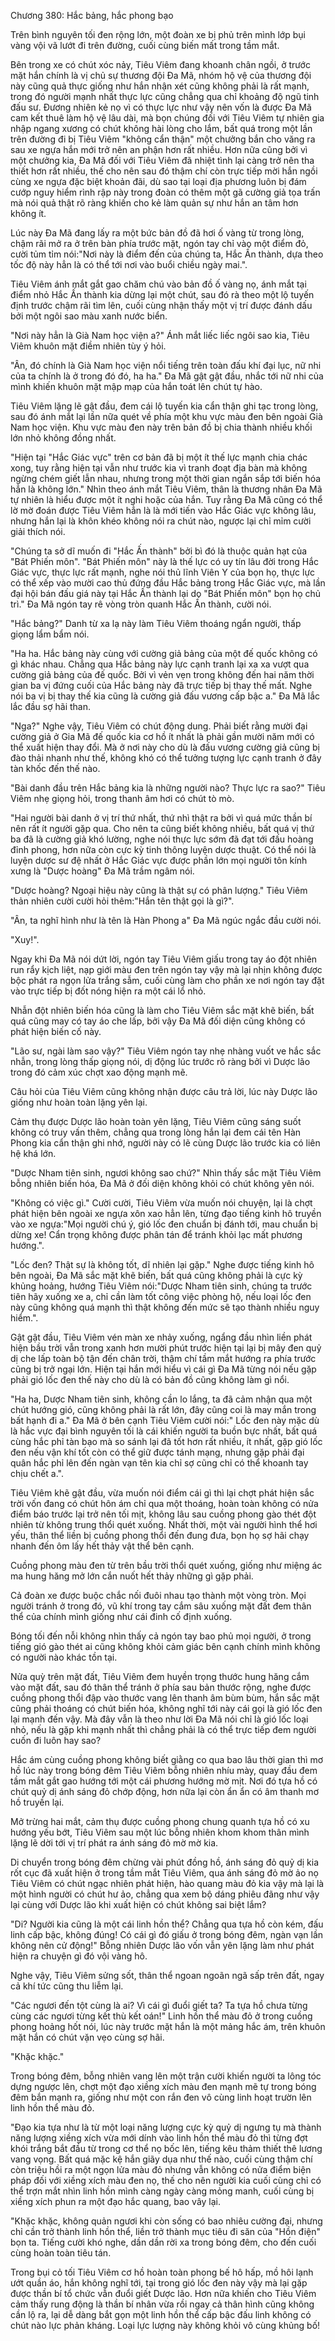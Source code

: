 




Chương 380: Hắc bảng, hắc phong bạo


Trên bình nguyên tối đen rộng lớn, một đoàn xe bị phủ trên mình lớp bụi vàng vội vã lướt đi trên đường, cuối cùng biến mất trong tầm mắt.

Bên trong xe có chút xóc nảy, Tiêu Viêm đang khoanh chân ngồi, ở trước mặt hắn chính là vị chủ sự thương đội Đa Mã, nhóm hộ vệ của thương đội này cũng quả thực giống như hắn nhận xét cũng không phải là rất mạnh, trong đó người mạnh nhất thực lực cũng chẳng qua chỉ khoảng độ ngũ tinh đấu sư. Đương nhiên kẻ nọ vì có thực lực như vậy nên vốn là được Đa Mã cam kết thuê làm hộ vệ lâu dài, mà bọn chúng đối với Tiêu Viêm tự nhiên gia nhập ngang xương có chút không hài lòng cho lắm, bất quá trong một lần trên đường đi bị Tiêu Viêm "không cẩn thận" một chưởng bắn cho văng ra sau xe ngựa hắn mới trở nên an phận hơn rất nhiều. Hơn nữa cũng bởi vì một chưởng kia, Đa Mã đối với Tiêu Viêm đã nhiệt tình lại càng trở nên tha thiết hơn rất nhiều, thế cho nên sau đó thậm chí còn trực tiếp mời hắn ngồi cùng xe ngựa đặc biệt khoản đãi, dù sao tại loại địa phương luôn bị đám cướp nguy hiểm rình rập này trong đoàn có thêm một gã cường giả tọa trấn mà nói quả thật rõ ràng khiến cho kẻ làm quản sự như hắn an tâm hơn không ít.

Lúc này Đa Mã đang lấy ra một bức bản đồ đã hơi ố vàng từ trong lòng, chậm rãi mở ra ở trên bàn phía trước mặt, ngón tay chỉ vào một điểm đỏ, cười tủm tỉm nói:"Nơi này là điểm đến của chúng ta, Hắc Ấn thành, dựa theo tốc độ này hẳn là có thể tới nơi vào buổi chiều ngày mai.".

Tiêu Viêm ánh mắt gắt gao chăm chú vào bản đồ ố vàng nọ, ánh mắt tại điểm nhỏ Hắc Ấn thành kia dừng lại một chút, sau đó rà theo một lộ tuyến định trước chậm rãi tìm lên, cuối cùng nhận thấy một vị trí được đánh dấu bởi một ngôi sao màu xanh nước biển.

"Nơi này hẳn là Già Nam học viện a?" Ánh mắt liếc liếc ngôi sao kia, Tiêu Viêm khuôn mặt điềm nhiên tùy ý hỏi.

"Ân, đó chính là Già Nam học viện nổi tiếng trên toàn đấu khí đại lục, nữ nhi của ta chính là ở trong đó đó, ha ha." Đa Mã gật gật đầu, nhắc tới nữ nhi của mình khiến khuôn mặt mập mạp của hắn toát lên chút tự hào.

Tiêu Viêm lặng lẽ gật đầu, đem cái lộ tuyến kia cẩn thận ghi tạc trong lòng, sau đó ánh mắt lại lần nữa quét về phía một khu vực màu đen bên ngoài Già Nam học viện. Khu vực màu đen này trên bản đồ bị chia thành nhiều khối lớn nhỏ không đồng nhất.

"Hiện tại "Hắc Giác vực" trên cơ bản đã bị một ít thế lực mạnh chia chác xong, tuy rằng hiện tại vẫn như trước kia vì tranh đoạt địa bàn mà không ngừng chém giết lẫn nhau, nhưng trong một thời gian ngắn sắp tới biến hóa hẳn là không lớn." Nhìn theo ánh mắt Tiêu Viêm, thân là thương nhân Đa Mã tự nhiên là hiểu được một ít nghi hoặc của hắn. Tuy rằng Đa Mã cũng có thể lờ mờ đoán được Tiêu Viêm hẳn là là mới tiến vào Hắc Giác vực không lâu, nhưng hắn lại là khôn khéo không nói ra chút nào, ngược lại chỉ mỉm cười giải thích nói.

"Chúng ta sở dĩ muốn đi "Hắc Ấn thành" bởi bì đó là thuộc quản hạt của "Bát Phiến môn". "Bát Phiến môn" này là thế lực có uy tín lâu đời trong Hắc Giác vực, thực lực rất mạnh, nghe nói thủ lĩnh Viên Y của bọn họ, thực lực có thể xếp vào mười cao thủ đứng đầu Hắc bảng trong Hắc Giác vực, mà lần đại hội bán đấu giá này tại Hắc Ấn thành lại do "Bát Phiến môn" bọn họ chủ trì." Đa Mã ngón tay rê vòng tròn quanh Hắc Ấn thành, cười nói.

"Hắc bảng?" Danh từ xa lạ này làm Tiêu Viêm thoáng ngẩn người, thấp giọng lẩm bẩm nói.

"Ha ha. Hắc bảng này cùng với cường giả bảng của một đế quốc không có gì khác nhau. Chẳng qua Hắc bảng này lực cạnh tranh lại xa xa vượt qua cường giả bảng của đế quốc. Bởi vì vẻn vẹn trong không đến hai năm thời gian ba vị đứng cuối của Hắc bảng này đã trực tiếp bị thay thế mất. Nghe nói ba vị bị thay thế kia cũng là cường giả đấu vương cấp bậc a." Đa Mã lắc lắc đầu sợ hãi than.

"Nga?" Nghe vậy, Tiêu Viêm có chút động dung. Phải biết rằng mười đại cường giả ở Gia Mã đế quốc kia cơ hồ ít nhất là phải gần mười năm mới có thể xuất hiện thay đổi. Mà ở nơi này cho dù là đấu vương cường giả cũng bị đào thải nhanh như thế, không khó có thể tưởng tượng lực cạnh tranh ở đây tàn khốc đến thế nào.

"Bài danh đầu trên Hắc bảng kia là những người nào? Thực lực ra sao?" Tiêu Viêm nhẹ giọng hỏi, trong thanh âm hơi có chút tò mò.

"Hai người bài danh ở vị trí thứ nhất, thứ nhì thật ra bởi vì quá mức thần bí nên rất ít người gặp qua. Cho nên ta cũng biết không nhiều, bất quá vị thứ ba đã là cường giả khó lường, nghe nói thực lực sớm đã đạt tới đấu hoàng đỉnh phong, hơn nữa còn cực kỳ tinh thông luyện dược thuật. Có thể nói là luyện dược sư đệ nhất ở Hắc Giác vực được phần lớn mọi người tôn kính xưng là "Dược hoàng" Đa Mã trầm ngâm nói.

"Dược hoàng? Ngoại hiệu này cũng là thật sự có phân lượng." Tiêu Viêm thản nhiên cười cười hỏi thêm:"Hắn tên thật gọi là gì?".

"Ân, ta nghĩ hình như là tên là Hàn Phong a" Đa Mã ngúc ngắc đầu cười nói.

"Xuy!".

Ngay khi Đa Mã nói dứt lời, ngón tay Tiêu Viêm giấu trong tay áo đột nhiên run rẩy kịch liệt, nạp giới màu đen trên ngón tay vậy mà lại nhịn không được bộc phát ra ngọn lửa trắng sẫm, cuối cùng làm cho phần xe nơi ngón tay đặt vào trực tiếp bị đốt nóng hiện ra một cái lổ nhỏ.

Nhẫn đột nhiên biến hóa cũng là làm cho Tiêu Viêm sắc mặt khẽ biến, bất quá cũng may có tay áo che lấp, bởi vậy Đa Mã đối diện cũng không có phát hiện biến cố này.

"Lão sư, ngài làm sao vậy?" Tiêu Viêm ngón tay nhẹ nhàng vuốt ve hắc sắc nhẫn, trong lòng thấp giọng nói, dị động lúc trước rõ ràng bởi vì Dược lão trong đó cảm xúc chợt xao động mạnh mẽ.

Câu hỏi của Tiêu Viêm cũng không nhận được câu trả lời, lúc này Dược lão giống như hoàn toàn lặng yên lại.

Cảm thụ được Dược lão hoàn toàn yên lặng, Tiêu Viêm cũng sáng suốt không có truy vấn thêm, chẳng qua trong lòng hắn lại đem cái tên Hàn Phong kia cẩn thận ghi nhớ, người này có lẽ cùng Dược lão trước kia có liên hệ khá lớn.

"Dược Nham tiên sinh, ngươi không sao chứ?" Nhìn thấy sắc mặt Tiêu Viêm bỗng nhiên biến hóa, Đa Mã ở đối diện không khỏi có chút không yên nói.

"Không có việc gì." Cười cười, Tiêu Viêm vừa muốn nói chuyện, lại là chợt phát hiện bên ngoài xe ngựa xôn xao hẳn lên, từng đạo tiếng kinh hô truyền vào xe ngựa:"Mọi người chú ý, gió lốc đen chuẩn bị đánh tới, mau chuẩn bị dừng xe! Cẩn trọng không được phân tán để tránh khỏi lạc mất phương hướng.".

"Lốc đen? Thật sự là không tốt, dĩ nhiên lại gặp." Nghe được tiếng kinh hô bên ngoài, Đa Mã sắc mặt khẽ biến, bất quá cũng không phải là cực kỳ khủng hoảng, hướng Tiêu Viêm nói:"Dược Nham tiên sinh, chúng ta trước tiên hãy xuống xe a, chỉ cần làm tốt công việc phòng hộ, nếu loại lốc đen này cũng không quá mạnh thì thật không đến mức sẽ tạo thành nhiều nguy hiểm.".

Gật gật đầu, Tiêu Viêm vén màn xe nhảy xuống, ngẩng đầu nhìn liền phát hiện bầu trời vẫn trong xanh hơn mười phút trước hiện tại lại bị mây đen quỷ dị che lấp toàn bộ tận đến chân trời, thậm chí tầm mắt hướng ra phía trước cũng bị trở ngại lớn. Hiện tại hắn mới hiểu vì cái gì Đa Mã từng nói nếu gặp phải gió lốc đen thế này cho dù là có bản đồ cũng không làm gì nổi.

"Ha ha, Dược Nham tiên sinh, không cần lo lắng, ta đã cảm nhận qua một chút hướng gió, cũng không phải là rất lớn, đây cũng coi là may mắn trong bất hạnh đi a." Đa Mã ở bên cạnh Tiêu Viêm cười nói:" Lốc đen này mặc dù là hắc vực đại bình nguyên tối là cái khiến người ta buồn bực nhất, bất quá cùng hắc phỉ tàn bạo mà so sánh lại đã tốt hơn rất nhiều, ít nhất, gặp gió lốc đen nếu vận khí tốt còn có thể giữ được tánh mạng, nhưng gặp phải đại quân hắc phỉ lên đến ngàn vạn tên kia chỉ sợ cũng chỉ có thể khoanh tay chịu chết a.".

Tiêu Viêm khẽ gật đầu, vừa muốn nói điểm cái gì thì lại chợt phát hiện sắc trời vốn đang có chút hôn ám chỉ qua một thoáng, hoàn toàn không có nửa điểm báo trước lại trở nên tối mịt, không lâu sau cuồng phong gào thét đột nhiên từ không trung thổi quét xuống. Nhất thời, một vài người hình thể hơi yếu, thân thể liền bị cuồng phong thổi đến đung đưa, bọn họ sợ hãi chạy nhanh đến ôm lấy hết thảy vật thể bên cạnh.

Cuồng phong màu đen từ trên bầu trời thổi quét xuống, giống như miệng ác ma hung hăng mở lớn cắn nuốt hết thảy những gì gặp phải.

Cả đoàn xe được buộc chắc nối đuôi nhau tạo thành một vòng tròn. Mọi người tránh ở trong đó, vũ khí trong tay cắm sâu xuống mặt đất đem thân thể của chính mình giống như cái đinh cố định xuống.

Bóng tối đến nỗi không nhìn thấy cả ngón tay bao phủ mọi người, ở trong tiếng gió gào thét ai cũng không khỏi cảm giác bên cạnh chính mình không có người nào khác tồn tại.

Nửa quỳ trên mặt đất, Tiêu Viêm đem huyền trọng thước hung hăng cắm vào mặt đất, sau đó thân thể tránh ở phía sau bản thước rộng, nghe được cuồng phong thổi đập vào thước vang lên thanh âm bùm bùm, hắn sắc mặt cũng phải thoáng có chút biến hóa, không nghĩ tới này cái gọi là gió lốc đen lại mạnh đến vậy. Mà đây vẫn là theo như lời Đa Mã nói chỉ là gió lốc loại nhỏ, nếu là gặp khi mạnh nhất thì chẳng phải là có thể trực tiếp đem người cuốn đi luôn hay sao?

Hắc ám cùng cuồng phong không biết giằng co qua bao lâu thời gian thì mơ hồ lúc này trong bóng đêm Tiêu Viêm bỗng nhiên nhíu mày, quay đầu đem tầm mắt gắt gao hướng tới một cái phương hướng mờ mịt. Nơi đó tựa hồ có chút quỷ dị ánh sáng đỏ chớp động, hơn nữa lại còn ẩn ẩn có âm thanh mơ hồ truyền lại.

Mở trừng hai mắt, cảm thụ được cuồng phong chung quanh tựa hồ có xu hướng yếu bớt, Tiêu Viêm sau một lúc bỗng nhiên khom khom thân mình lặng lẽ dời tới vị trí phát ra ánh sáng đỏ mờ mờ kia.

Di chuyển trong bóng đêm chừng vài phút đồng hồ, ánh sáng đỏ quỷ dị kia rốt cục đã xuất hiện ở trong tầm mắt Tiêu Viêm, qua ánh sáng đỏ mờ ảo nọ Tiêu Viêm có chút ngạc nhiên phát hiện, hào quang màu đỏ kia vậy mà lại là một hình người có chút hư ảo, chẳng qua xem bộ dáng phiêu đãng như vậy lại cùng với Dược lão khi xuất hiện có chút không sai biệt lắm?

"Di? Người kia cũng là một cái linh hồn thể? Chẳng qua tựa hồ còn kém, đấu linh cấp bậc, không đúng! Có cái gì đó giấu ở trong bóng đêm, ngàn vạn lần không nên cử động!" Bỗng nhiên Dược lão vốn vẫn yên lặng làm như phát hiện ra chuyện gì đó vội vàng hô.

Nghe vậy, Tiêu Viêm sửng sốt, thân thể ngoan ngoãn ngã sấp trên đất, ngay cả khí tức cũng thu liễm lại.

"Các ngươi đến tột cùng là ai? Vì cái gì đuổi giết ta? Ta tựa hồ chưa từng cùng các ngươi từng kết thù kết oán!" Linh hồn thể màu đỏ ở trong cuồng phong hoảng hốt nói, lúc này trước mặt hắn là một mảng hắc ám, trên khuôn mặt hắn có chút vặn vẹo cùng sợ hãi.

"Khặc khặc."

Trong bóng đêm, bỗng nhiên vang lên một trận cười khiến người ta lông tóc dựng ngược lên, chợt một đạo xiềng xích màu đen mạnh mẽ tự trong bóng đêm bắn mạnh ra, giống như một con rắn đen vô cùng linh hoạt trườn lên linh hồn thể màu đỏ.

"Đạo kia tựa như là từ một loại năng lượng cực kỳ quỷ dị ngưng tụ mà thành năng lượng xiềng xích vừa mới dính vào linh hồn thể màu đỏ thì từng đợt khói trắng bắt đầu từ trong cơ thể nọ bốc lên, tiếng kêu thảm thiết thê lương vang vọng. Bất quá mặc kệ hắn giãy dụa như thế nào, cuối cùng thậm chí còn triệu hồi ra một ngọn lửa màu đỏ nhưng vẫn không có nửa điểm biện pháp đối với xiềng xích màu đen nọ, thế cho nên người kia cuối cùng chỉ có thể trợn mắt nhìn linh hồn mình càng ngày càng mỏng manh, cuối cùng bị xiềng xích phun ra một đạo hắc quang, bao vây lại.

"Khặc khặc, không quản ngươi khi còn sống có bao nhiêu cường đại, nhưng chỉ cần trở thành linh hồn thể, liền trở thành mục tiêu đi săn của "Hồn điện" bọn ta. Tiếng cười khó nghe, dần dần rời xa trong bóng đêm, cho đến cuối cùng hoàn toàn tiêu tán.

Trong bụi cỏ tối Tiêu Viêm cơ hồ hoàn toàn phong bế hô hấp, mồ hôi lạnh ướt quần áo, hắn không nghĩ tới, tại trong gió lốc đen này vậy mà lại gặp được thần bí tổ chức vẫn đuổi giết Dược lão. Hơn nữa khiến cho Tiêu Viêm cảm thấy rung động là thần bí nhân vừa rồi ngay cả thân hình cũng không cần lộ ra, lại dễ dàng bắt gọn một linh hồn thể cấp bậc đấu linh không có chút nào lực phản kháng. Loại lực lượng này không khỏi vô cùng khủng bố!




